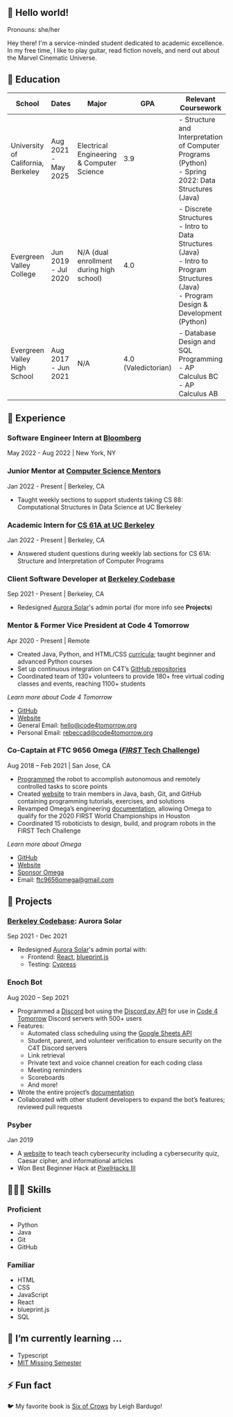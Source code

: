 ## 👋 Hello world!

Pronouns: she/her

Hey there! I'm a service-minded student dedicated to academic excellence. In my free time, I like to play guitar, read fiction novels, and nerd out about the Marvel Cinematic Universe.

## 🍎 Education

| School | Dates | Major | GPA | Relevant Coursework |
|--------|-------|-------|-----|------------------|
| University of California, Berkeley | Aug 2021 - May 2025 | Electrical Engineering & Computer Science | 3.9 | - Structure and Interpretation of Computer Programs (Python) <br>- Spring 2022: Data Structures (Java)  |
| Evergreen Valley College | Jun 2019 - Jul 2020 | N/A (dual enrollment during high school) | 4.0 | - Discrete Structures <br>- Intro to Data Structures (Java) <br>- Intro to Program Structures (Java) <br>- Program Design & Development (Python) |
| Evergreen Valley High School | Aug 2017 - Jun 2021 | N/A | 4.0 (Valedictorian) | - Database Design and SQL Programming <br>- AP Calculus BC <br>- AP Calculus AB |

## 💼 Experience

### Software Engineer Intern at [Bloomberg](https://bloomberg.com/company)
May 2022 - Aug 2022 | New York, NY

### Junior Mentor at [Computer Science Mentors](https://csmentors.berkeley.edu)
Jan 2022 - Present | Berkeley, CA

- Taught weekly sections to support students taking CS 88: Computational Structures in Data Science at UC Berkeley

### Academic Intern for [CS 61A at UC Berkeley](https://cs61a.org)
Jan 2022 - Present | Berkeley, CA

- Answered student questions during weekly lab sections for CS 61A: Structure and Interpretation of Computer Programs

### Client Software Developer at [Berkeley Codebase](https://codebase.berkeley.edu)
Sep 2021 - Present | Berkeley, CA

- Redesigned [Aurora Solar](https://www.aurorasolar.com/)'s admin portal (for more info see **Projects**)

### Mentor & Former Vice President at Code 4 Tomorrow
Apr 2020 - Present | Remote

- Created Java, Python, and HTML/CSS [curricula](https://code4tomorrow.org/courses); taught beginner and advanced Python courses
- Set up continuous integration on C4T’s [GitHub repositories](https://github.com/code4tomorrow)
- Coordinated team of 130+ volunteers to provide 180+ free virtual coding classes and events, reaching 1100+ students

*Learn more about Code 4 Tomorrow*

- [GitHub](https://github.com/code4tomorrow)
- [Website](https://code4tomorrow.org)
- General Email: [hello@code4tomorrow.org](mailto:hello@code4tomorrow.org)
- Personal Email: [rebeccad@code4tomorrow.org](mailto:rebeccad@code4tomorrow.org)

### Co-Captain at FTC 9656 Omega ([*FIRST* Tech Challenge](https://www.firstinspires.org/robotics/ftc))
Aug 2018 – Feb 2021 | San Jose, CA

- [Programmed](https://github.com/omega9656) the robot to accomplish autonomous and remotely controlled tasks to score points
- Created [website](https://omega9656.github.io/learn-code) to train members in Java, bash, Git, and GitHub containing programming tutorials, exercises, and solutions
- Revamped Omega’s engineering [documentation](https://omegarobotics.wordpress.com/2021/03/04/2021-2022-ultimate-goal-engineering-portfolio-and-notebook/), allowing Omega to qualify for the 2020 FIRST World Championships in Houston
- Coordinated 15 roboticists to design, build, and program robots in the FIRST Tech Challenge

*Learn more about Omega*

- [GitHub](https://github.com/omega9656)
- [Website](https://omegarobotics.wordpress.com)
- [Sponsor Omega](https://bit.ly/sponsoromega)
- Email: [ftc9656omega@gmail.com](mailto:ftc9656omega@gmail.com)

## 🔭 Projects

### [Berkeley Codebase](https://codebase.berkeley.edu): Aurora Solar
Sep 2021 - Dec 2021

- Redesigned [Aurora Solar](https://www.aurorasolar.com/)'s admin portal with:
  - Frontend: [React](https://reactjs.org/), [blueprint.js](https://blueprintjs.com/)
  - Testing: [Cypress](https://www.cypress.io/)

### Enoch Bot
Aug 2020 – Sep 2021

- Programmed a [Discord](https://discord.com) bot using the [Discord.py API](https://discordpy.readthedocs.io/en/latest/) for use in [Code 4 Tomorrow](https://code4tomorrow.org) Discord servers with 500+ users
- Features:
  - Automated class scheduling using the [Google Sheets API](https://developers.google.com/sheets/api)
  - Student, parent, and volunteer verification to ensure security on the C4T Discord servers
  - Link retrieval
  - Private text and voice channel creation for each coding class
  - Meeting reminders
  - Scoreboards
  - And more!
- Wrote the entire project’s [documentation](https://enoch.code4tomorrow.org)
- Collaborated with other student developers to expand the bot’s features; reviewed pull requests

### Psyber
Jan 2019

- A [website](https://phrdang.github.io/pixelhacks3/) to teach teach cybersecurity including a cybersecurity quiz, Caesar cipher, and informational articles
- Won Best Beginner Hack at [PixelHacks III](https://devpost.com/software/psyber)

## 👩🏻‍🎓 Skills

### Proficient

- Python
- Java
- Git
- GitHub

### Familiar

- HTML
- CSS
- JavaScript
- React
- blueprint.js
- SQL

## 🌱 I’m currently learning ...

- Typescript
- [MIT Missing Semester](https://missing.csail.mit.edu/)

## ⚡ Fun fact
🐦 My favorite book is [Six of Crows](https://www.goodreads.com/book/show/23437156-six-of-crows) by Leigh Bardugo!
